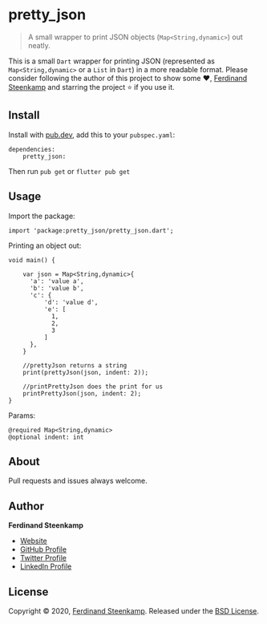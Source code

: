 # pretty_json

> A small wrapper to print JSON objects (`Map<String,dynamic>`) out neatly.

This is a small `Dart` wrapper for printing JSON (represented as `Map<String,dynamic>` or a `List` in `Dart`) in a more readable format. Please consider following the author of this project to show some :heart:, [Ferdinand Steenkamp](https://github.com/Ferdzzzzzzzz/) and starring the project :star: if you use it.

## Install
Install with [pub.dev](https://pub.dev/), add this to your `pubspec.yaml`:

    dependencies:
        pretty_json:

Then run `pub get` or `flutter pub get`

## Usage

Import the package:
    
    import 'package:pretty_json/pretty_json.dart';

Printing an object out:

    void main() {
        
        var json = Map<String,dynamic>{
          'a': 'value a',
          'b': 'value b',
          'c': {  
              'd': 'value d',
              'e': [
                1,
                2,
                3
              ]
          },
        }

        //prettyJson returns a string
        print(prettyJson(json, indent: 2));
        
        //printPrettyJson does the print for us
        printPrettyJson(json, indent: 2);
    }

Params:

    @required Map<String,dynamic>
    @optional indent: int


## About

Pull requests and issues always welcome.

## Author

**Ferdinand Steenkamp**

* [Website](https://ferdzz.com)
* [GitHub Profile](https://github.com/Ferdzzzzzzzz)
* [Twitter Profile](https://twitter.com/therealferdz)
* [LinkedIn Profile](https://www.linkedin.com/in/ferdinand-steenkamp-552335181/)



## License

Copyright © 2020, [Ferdinand Steenkamp](https://github.com/Ferdzzzzzzzz).
Released under the [BSD License](LICENSE).


